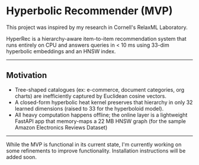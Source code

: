 # Hyperbolic Recommender (MVP)

This project was inspired by my research in Cornell's RelaxML Laboratory. 

HyperRec is a hierarchy-aware item-to-item recommendation system that runs entirely on CPU and answers queries in < 10 ms using 33-dim hyperbolic embeddings and an HNSW index.

---

## Motivation
* Tree-shaped catalogues (ex: e-commerce, document categories, org charts) are inefficiently captured by Euclidean cosine vectors.  
* A closed-form hyperbolic heat kernel preserves that hierarchy in only 32
  learned dimensions (raised to 33 for the hyperboloid model).  
* All heavy computation happens offline; the online layer is a lightweight FastAPI
  app that memory-maps a 22 MB HNSW graph (for the sample Amazon Electronics Reviews Dataset)

---


While the MVP is functional in its current state, I'm currently working on some refinements to improve functionality. Installation instructions will be added soon. 

